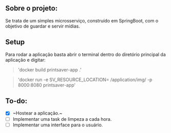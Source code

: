 ## Sobre o projeto:
Se trata de um simples microsserviço, construído em SpringBoot, com o objetivo de guardar e servir mídias.

## Setup
Para rodar a aplicação basta abrir o terminal dentro do diretório principal da aplicação e digitar:
> 'docker build printsaver-app .'

> 'docker run -e SV_RESOURCE_LOCATION= /application/img/ -p 8000:8080 printsaver-app'

## To-do:
- [X] ~Hostear a aplicação.~
- [ ] Implementar uma task de limpeza a cada hora.
- [ ] Implementar uma interface para o usuário.
